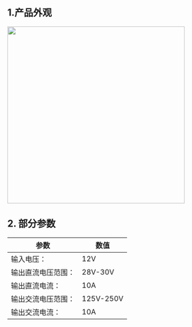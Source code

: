 ## 1.产品外观

   <img src="../README_IMAGE/1.png" width="400" />

## 2. 部分参数

|参数                   |数值                                         |
|-----------------------|-------------------------------------------|
|输入电压：               | 12V                  |
|输出直流电压范围：        | 28V-30V                        |
|输出直流电流：           |10A                                   |
|输出交流电压范围：        |125V-250V                                      |
|输出交流电流：           |10A                                    |
